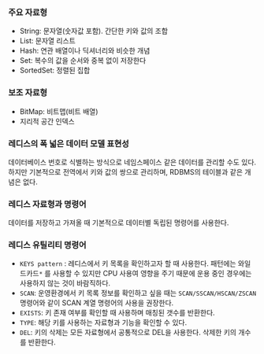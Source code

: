 ### 주요 자료형
* String: 문자열(숫자값 포함). 간단한 키와 값의 조합
* List: 문자열 리스트
* Hash: 연관 배열이나 딕셔너리와 비슷한 개념
* Set: 복수의 값을 순서와 중복 없이 저장한다
* SortedSet: 정렬된 집합

### 보조 자료형
* BitMap: 비트맵(비트 배열)
* 지리적 공간 인덱스

### 레디스의 폭 넓은 데이터 모델 표현성
데이터베이스 번호로 식별하는 방식으로 네임스페이스 같은 데이터를 관리할 수도 있다. 하지만 기본적으로 전역에서 키와 값의 쌍으로 관리하며, RDBMS의 테이블과 같은 개념은 없다.

### 레디스 자료형과 명령어
데이터를 저장하고 가져올 때 기본적으로 데이터별 독립된 명령어를 사용한다.

### 레디스 유틸리티 명령어
* `KEYS pattern` : 레디스에서 키 목록을 확인하고자 할 때 사용한다. 패턴에는 와일드카드`*` 를 사용할 수 있지만 CPU 사용여 영향을 주기 때문에 운용 중인 경우에는 사용하지 않는 것이 바람직하다. 
* `SCAN`: 운영환경에서 키 목록 정보를 확인하고 싶을 때는 `SCAN/SSCAN/HSCAN/ZSCAN` 명령어와 같이 SCAN 계열 명령어의 사용을 권장한다.
* `EXISTS`: 키 존재 여부를 확인할 때 사용하며 매칭된 갯수를 반환한다.
* `TYPE`: 해당 키를 사용하는 자료형과 기능을 확인할 수 있다.
* `DEL`: 키의 삭제는 모든 자료형에서 공통적으로 DEL을 사용한다. 삭제한 키의 개수를 반환한다.


